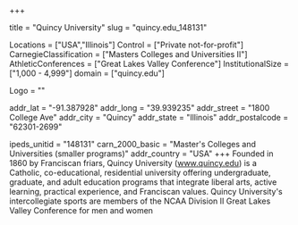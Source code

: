 
+++

title = "Quincy University"
slug = "quincy.edu_148131"

Locations = ["USA","Illinois"]
Control = ["Private not-for-profit"]
CarnegieClassification = ["Masters Colleges and Universities II"]
AthleticConferences = ["Great Lakes Valley Conference"]
InstitutionalSize = ["1,000 - 4,999"]
domain = ["quincy.edu"]

Logo = ""

addr_lat = "-91.387928"
addr_long = "39.939235"
addr_street = "1800 College Ave"
addr_city = "Quincy"
addr_state = "Illinois"
addr_postalcode = "62301-2699"

ipeds_unitid = "148131"
carn_2000_basic = "Master's Colleges and Universities (smaller programs)"
addr_country = "USA"
+++
    Founded in 1860 by Franciscan friars, Quincy University (www.quincy.edu) is a Catholic, co-educational, residential university offering undergraduate, graduate, and adult education programs that integrate liberal arts, active learning, practical experience, and Franciscan values. Quincy University's intercollegiate sports are members of the NCAA Division II Great Lakes Valley Conference for men and women
